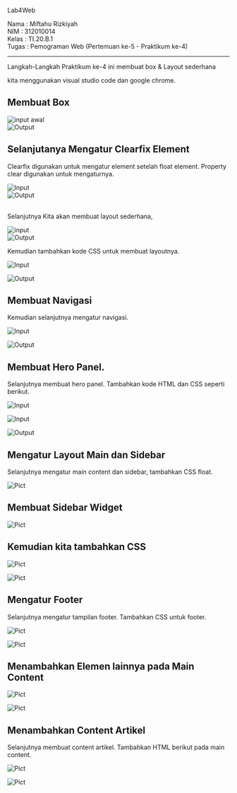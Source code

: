 Lab4Web

Nama  : Miftahu Rizkiyah <br>
NIM   : 312010014 <br>
Kelas : TI.20.B.1 <br>
Tugas : Pemograman Web (Pertemuan ke-5 - Praktikum ke-4) <br>

-----------------------------------------
Langkah-Langkah Praktikum ke-4 ini membuat box & Layout sederhana

kita menggunakan visual studio code dan google chrome.<br>
## Membuat Box

![input awal](https://github.com/miftahurizkiyah/Lab4Web/blob/main/Pict/1.PNG)
<br>
![Output](https://github.com/miftahurizkiyah/Lab4Web/blob/main/Pict/1.1.PNG)

## Selanjutanya Mengatur Clearfix Element
Clearfix digunakan untuk mengatur element setelah float element. Property clear digunakan untuk mengaturnya.

![Input](https://github.com/miftahurizkiyah/Lab4Web/blob/main/Pict/2.PNG) 
<br>
![Output](https://github.com/miftahurizkiyah/Lab4Web/blob/main/Pict/2.2.png)
<br>
<br>

Selanjutnya Kita akan membuat layout sederhana,

![input](https://github.com/miftahurizkiyah/Lab4Web/blob/main/Pict/3.PNG)
<br>
![Output](https://github.com/miftahurizkiyah/Lab4Web/blob/main/Pict/3.3.PNG)

Kemudian tambahkan kode CSS untuk membuat layoutnya.

![Input](https://github.com/miftahurizkiyah/Lab4Web/blob/main/Pict/4.Layout_sederhana.PNG)

![Output](https://github.com/miftahurizkiyah/Lab4Web/blob/main/Pict/4.4.Layout_sederhana.PNG)

## Membuat Navigasi
Kemudian selanjutnya mengatur navigasi.

![Input](https://github.com/miftahurizkiyah/Lab4Web/blob/main/Pict/5.Membuat_navigasi.PNG)

![Output](https://github.com/miftahurizkiyah/Lab4Web/blob/main/Pict/5.5membuat_navigasi.PNG)

## Membuat Hero Panel.
Selanjutnya membuat hero panel. Tambahkan kode HTML dan CSS seperti berikut.

![Input](https://github.com/miftahurizkiyah/Lab4Web/blob/main/Pict/6.heropanel1.png)

![Input](https://github.com/miftahurizkiyah/Lab4Web/blob/main/Pict/6.heropanel2.png)

![Output](https://github.com/miftahurizkiyah/Lab4Web/blob/main/Pict/6.heropanel3.png)

## Mengatur Layout Main dan Sidebar
Selanjutnya mengatur main content dan sidebar, tambahkan CSS float.

![Pict](https://github.com/miftahurizkiyah/Lab4Web/blob/main/Pict/7.sidebar.png)

## Membuat Sidebar Widget

![Pict](https://github.com/miftahurizkiyah/Lab4Web/blob/main/Pict/7.sidebarcss2.png)

## Kemudian kita tambahkan CSS

![Pict](https://github.com/miftahurizkiyah/Lab4Web/blob/main/Pict/7.sidebarcss.png)

![Pict](https://github.com/miftahurizkiyah/Lab4Web/blob/main/Pict/7.sidebar4.png)

## Mengatur Footer
Selanjutnya mengatur tampilan footer. Tambahkan CSS untuk footer.

![Pict](https://github.com/miftahurizkiyah/Lab4Web/blob/main/Pict/8.footer.png)

![Pict](https://github.com/miftahurizkiyah/Lab4Web/blob/main/Pict/8.footer2.png)

## Menambahkan Elemen lainnya pada Main Content

![Pict](https://github.com/miftahurizkiyah/Lab4Web/blob/main/Pict/9.element_maincontent1.png)

![Pict](https://github.com/miftahurizkiyah/Lab4Web/blob/main/Pict/9.element_maincontent2.png)


## Menambahkan Content Artikel
Selanjutnya membuat content artikel. Tambahkan HTML berikut pada main content.

![Pict](https://github.com/miftahurizkiyah/Lab4Web/blob/main/Pict/10.tambah_content_artikel.png)

![Pict](https://github.com/miftahurizkiyah/Lab4Web/blob/main/Pict/10.tambah_content_artikel2.png)




